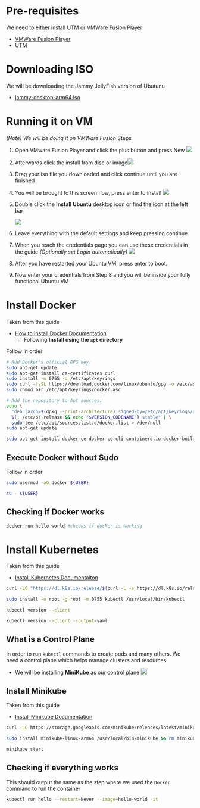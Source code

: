 # Pre-requisites 
We need to either install UTM or VMWare Fusion Player
- [VMWare Fusion Player](https://www.vmware.com/sg/products/fusion/fusion-evaluation.html) 
- [UTM](https://mac.getutm.app/)

# Downloading ISO
We will be downloading the Jammy JellyFish version of Ubutunu
- [jammy-desktop-arm64.iso](https://cdimage.ubuntu.com/jammy/daily-live/pending/)

# Running it on VM
*(Note) We will be doing it on VMWare Fusion*
Steps
1. Open VMware Fusion Player and click the plus button and press New ![](https://i.imgur.com/U5xwCm4.png)
2. Afterwards click the install from disc or image![](https://i.imgur.com/37zD4Vv.png)
3. Drag your iso file you downloaded and click continue until you are finished
4. You will be brought to this screen now, press enter to install ![](https://i.imgur.com/OgPMq23.png)
5. Double click the **Install Ubuntu** desktop icon or find the icon at the left bar 

   ![](https://i.imgur.com/IsvzOe0.png) 
6. Leave everything with the default settings and keep pressing continue 
7. When you reach the credentials page you can use these credentials in the guide *(Optionally set Login automatically)* ![](https://i.imgur.com/3yREalB.png)
8. After you have restarted your Ubuntu VM, press enter to boot.
9. Now enter your credentials from Step 8 and you will be inside your fully functional Ubuntu VM

# Install Docker
Taken from this guide
- [How to Install Docker Documentation](https://docs.docker.com/engine/install/ubuntu/)
	- Following **Install using the `apt` directory**

Follow in order
```bash
# Add Docker's official GPG key:
sudo apt-get update
sudo apt-get install ca-certificates curl
sudo install -m 0755 -d /etc/apt/keyrings
sudo curl -fsSL https://download.docker.com/linux/ubuntu/gpg -o /etc/apt/keyrings/docker.asc
sudo chmod a+r /etc/apt/keyrings/docker.asc

# Add the repository to Apt sources:
echo \
  "deb [arch=$(dpkg --print-architecture) signed-by=/etc/apt/keyrings/docker.asc] https://download.docker.com/linux/ubuntu \
  $(. /etc/os-release && echo "$VERSION_CODENAME") stable" | \
  sudo tee /etc/apt/sources.list.d/docker.list > /dev/null
sudo apt-get update

sudo apt-get install docker-ce docker-ce-cli containerd.io docker-buildx-plugin docker-compose-plugin
```

## Execute Docker without Sudo
Follow in order
```bash
sudo usermod -aG docker ${USER}

su - ${USER}
```

## Checking if Docker works
```bash
docker run hello-world #checks if docker is working
```

# Install Kubernetes
Taken from this guide 
- [Install Kubernetes Documentaiton](https://kubernetes.io/docs/tasks/tools/install-kubectl-linux/)

```bash
curl -LO "https://dl.k8s.io/release/$(curl -L -s https://dl.k8s.io/release/stable.txt)/bin/linux/arm64/kubectl"

sudo install -o root -g root -m 0755 kubectl /usr/local/bin/kubectl

kubectl version --client

kubectl version --client --output=yaml
```

## What is a Control Plane
In order to run `kubectl` commands to create pods and many others. We need a control plane which helps manage clusters and resources
- We will be installing **MiniKube** as our control plane
![](https://i.imgur.com/pybn22F.png)

## Install Minikube 
Taken from this guide
- [Install Minikube Documentation](https://minikube.sigs.k8s.io/docs/start/)

```bash
curl -LO https://storage.googleapis.com/minikube/releases/latest/minikube-linux-arm64

sudo install minikube-linux-arm64 /usr/local/bin/minikube && rm minikube-linux-arm64

minikube start
```

## Checking if everything works
This should output the same as the step where we used the `Docker` command to run the container
```bash
kubectl run hello --restart=Never --image=hello-world -it
```
